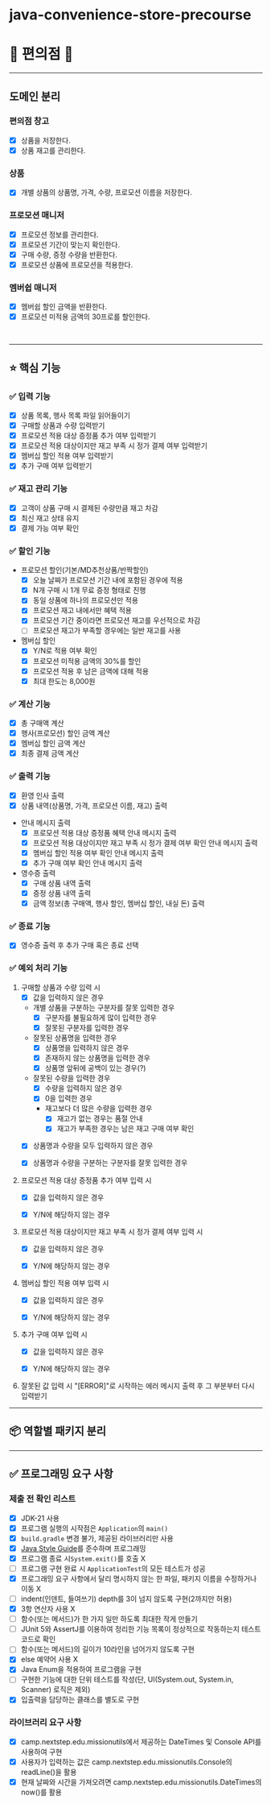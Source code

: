 # java-convenience-store-precourse

# 🍱 편의점 🍱

***

## 도메인 분리

### 편의점 창고

- [x] 상품을 저장한다.
- [x] 상품 재고를 관리한다.

### 상품

- [x] 개별 상품의 상품명, 가격, 수량, 프로모션 이름을 저장한다.

### 프로모션 매니저

- [x] 프로모션 정보를 관리한다.
- [x] 프로모션 기간이 맞는지 확인한다.
- [x] 구매 수량, 증정 수량을 반환한다.
- [x] 프로모션 상품에 프로모션을 적용한다.

### 멤버쉽 매니저

- [x] 멤버쉽 할인 금액을 반환한다.
- [x] 프로모션 미적용 금액의 30프로를 할인한다.

<br/>

***

## ⭐️ 핵심 기능

### ✅ 입력 기능

- [x] 상품 목록, 행사 목록 파일 읽어들이기
- [x] 구매할 상품과 수량 입력받기
- [x] 프로모션 적용 대상 증정품 추가 여부 입력받기
- [x] 프로모션 적용 대상이지만 재고 부족 시 정가 결제 여부 입력받기
- [x] 멤버십 할인 적용 여부 입력받기
- [x] 추가 구매 여부 입력받기

### ✅ 재고 관리 기능

- [x] 고객이 상품 구매 시 결제된 수량만큼 재고 차감
- [x] 최신 재고 상태 유지
- [x] 결제 가능 여부 확인

### ✅ 할인 기능

- 프로모션 할인(기본/MD추천상품/반짝할인)
    - [x] 오늘 날짜가 프로모션 기간 내에 포함된 경우에 적용
    - [x] N개 구매 시 1개 무료 증정 형태로 진행
    - [x] 동일 상품에 하나의 프로모션만 적용
    - [x] 프로모션 재고 내에서만 혜택 적용
    - [x] 프로모션 기간 중이라면 프로모션 재고를 우선적으로 차감
    - [ ] 프로모션 재고가 부족할 경우에는 일반 재고를 사용

- 멤버십 할인
    - [x] Y/N로 적용 여부 확인
    - [x] 프로모션 미적용 금액의 30%를 할인
    - [x] 프로모션 적용 후 남은 금액에 대해 적용
    - [x] 최대 한도는 8,000원

### ✅ 계산 기능

- [x] 총 구매액 계산
- [x] 행사(프로모션) 할인 금액 계산
- [x] 멤버십 할인 금액 계산
- [x] 최종 결제 금액 계산

### ✅ 출력 기능

- [x] 환영 인사 출력
- [x] 상품 내역(상품명, 가격, 프로모션 이름, 재고) 출력
- 안내 메시지 출력
    - [x] 프로모션 적용 대상 증정품 혜택 안내 메시지 출력
    - [x] 프로모션 적용 대상이지만 재고 부족 시 정가 결제 여부 확인 안내 메시지 출력
    - [x] 멤버십 할인 적용 여부 확인 안내 메시지 출력
    - [x] 추가 구매 여부 확인 안내 메시지 출력
- 영수증 출력
    - [x] 구매 상품 내역 출력
    - [x] 증정 상품 내역 출력
    - [x] 금액 정보(총 구매액, 행사 할인, 멤버십 할인, 내실 돈) 출력

### ✅ 종료 기능

- [x] 영수증 출력 후 추가 구매 혹은 종료 선택

### ✅ 예외 처리 기능

1) 구매할 상품과 수량 입력 시
    - [x] 값을 입력하지 않은 경우
    - 개별 상품을 구분하는 구분자를 잘못 입력한 경우
        - [x] 구분자를 불필요하게 많이 입력한 경우
        - [x] 잘못된 구분자를 입력한 경우
    - 잘못된 상품명을 입력한 경우
        - [x] 상품명을 입력하지 않은 경우
        - [x] 존재하지 않는 상품명을 입력한 경우
        - [x] 상품명 앞뒤에 공백이 있는 경우(?)
    - 잘못된 수량을 입력한 경우
        - [x] 수량을 입력하지 않은 경우
        - [x] 0을 입력한 경우
        - 재고보다 더 많은 수량을 입력한 경우
            - [x] 재고가 없는 경우는 품절 안내
            - [x] 재고가 부족한 경우는 남은 재고 구매 여부 확인
    - [x] 상품명과 수량을 모두 입력하지 않은 경우
    - [x] 상품명과 수량을 구분하는 구분자를 잘못 입력한 경우


2) 프로모션 적용 대상 증정품 추가 여부 입력 시
    - [x] 값을 입력하지 않은 경우
    - [x] Y/N에 해당하지 않는 경우


3) 프로모션 적용 대상이지만 재고 부족 시 정가 결제 여부 입력 시
    - [x] 값을 입력하지 않은 경우
    - [x] Y/N에 해당하지 않는 경우


4) 멤버십 할인 적용 여부 입력 시
    - [x] 값을 입력하지 않은 경우
    - [x] Y/N에 해당하지 않는 경우


5) 추가 구매 여부 입력 시
    - [x] 값을 입력하지 않은 경우
    - [x] Y/N에 해당하지 않는 경우


6) 잘못된 값 입력 시 "[ERROR]"로 시작하는 에러 메시지 출력 후 그 부분부터 다시 입력받기

***

## 📦 역할별 패키지 분리

***

## ✅ 프로그래밍 요구 사항

### 제출 전 확인 리스트

- [x] JDK-21 사용
- [x] 프로그램 실행의 시작점은 `Application`의 `main()`
- [x] `build.gradle` 변경 불가, 제공된 라이브러리만 사용
- [x] [Java Style Guide](https://github.com/woowacourse/woowacourse-docs/tree/main/styleguide/java)를 준수하며 프로그래밍
- [x] 프로그램 종료 시`System.exit()`를 호출 X
- [ ] 프로그램 구현 완료 시 `ApplicationTest`의 모든 테스트가 성공
- [x] 프로그래밍 요구 사항에서 달리 명시하지 않는 한 파일, 패키지 이름을 수정하거나 이동 X
- [ ] indent(인덴트, 들여쓰기) depth를 3이 넘지 않도록 구현(2까지만 허용)
- [x] 3항 연산자 사용 X
- [ ] 함수(또는 메서드)가 한 가지 일만 하도록 최대한 작게 만들기
- [ ] JUnit 5와 AssertJ를 이용하여 정리한 기능 목록이 정상적으로 작동하는지 테스트 코드로 확인
- [ ] 함수(또는 메서드)의 길이가 10라인을 넘어가지 않도록 구현
- [x] else 예약어 사용 X
- [x] Java Enum을 적용하여 프로그램을 구현
- [ ] 구현한 기능에 대한 단위 테스트를 작성(단, UI(System.out, System.in, Scanner) 로직은 제외)
- [x] 입출력을 담당하는 클래스를 별도로 구현

### 라이브러리 요구 사항

- [x] camp.nextstep.edu.missionutils에서 제공하는 DateTimes 및 Console API를 사용하여 구현
- [x] 사용자가 입력하는 값은 camp.nextstep.edu.missionutils.Console의 readLine()을 활용
- [x] 현재 날짜와 시간을 가져오려면 camp.nextstep.edu.missionutils.DateTimes의 now()를 활용